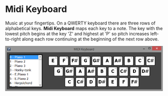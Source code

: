 Midi Keyboard
==============

Music at your fingertips.
On a QWERTY keyboard there are three rows of alphabetical keys. 
**Midi Keyboard** maps each key to a note.
The key with the lowest pitch begins at the key 'Z' and highest at 'P'
so pitch increases left-to-right along each row continuing at the beginning of the next row above.

![midikeyboard](img/midi_keyboard.png)
